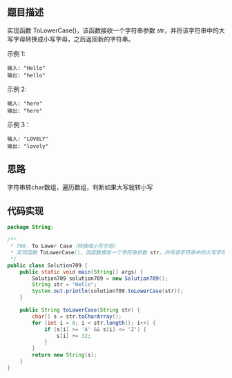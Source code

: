## 题目描述
实现函数 ToLowerCase()，该函数接收一个字符串参数 str，并将该字符串中的大写字母转换成小写字母，之后返回新的字符串。

示例 1:
```
输入: "Hello"
输出: "hello"
```
示例 2:
```
输入: "here"
输出: "here"
```
示例 3：
```
输入: "LOVELY"
输出: "lovely"
```
## 思路
字符串转char数组，遍历数组，判断如果大写就转小写

## 代码实现
```java
package String;

/**
 * 709. To Lower Case（转换成小写字母）
 * 实现函数 ToLowerCase()，该函数接收一个字符串参数 str，并将该字符串中的大写字母转换成小写字母，之后返回新的字符串。
 */
public class Solution709 {
    public static void main(String[] args) {
        Solution709 solution709 = new Solution709();
        String str = "Hello";
        System.out.println(solution709.toLowerCase(str));
    }

    public String toLowerCase(String str) {
        char[] s = str.toCharArray();
        for (int i = 0; i < str.length(); i++) {
            if (s[i] >= 'A' && s[i] <= 'Z') {
                s[i] += 32;
            }
        }
        return new String(s);
    }
}

```